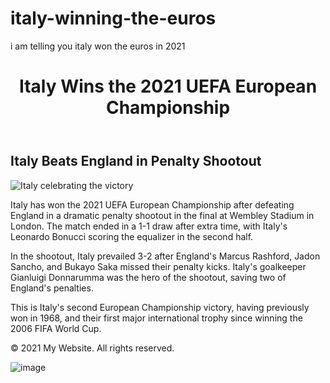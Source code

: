 # italy-winning-the-euros
i am telling you italy won the euros in 2021




  </head>
  <body>
    <header>
      <h1>Italy Wins the 2021 UEFA European Championship</h1>
    </header>
    <main>
      <h2>Italy Beats England in Penalty Shootout</h2>
      <img src="italy-celebration.jpg" alt="Italy celebrating the victory">
      <p>Italy has won the 2021 UEFA European Championship after defeating England in a dramatic penalty shootout in the final at Wembley Stadium in London. The match ended in a 1-1 draw after extra time, with Italy's Leonardo Bonucci scoring the equalizer in the second half.</p>
      <p>In the shootout, Italy prevailed 3-2 after England's Marcus Rashford, Jadon Sancho, and Bukayo Saka missed their penalty kicks. Italy's goalkeeper Gianluigi Donnarumma was the hero of the shootout, saving two of England's penalties.</p>
      <p>This is Italy's second European Championship victory, having previously won in 1968, and their first major international trophy since winning the 2006 FIFA World Cup.</p>
    </main>
    <footer>
      <p>&copy; 2021 My Website. All rights reserved.</p>
    </footer>
  </body>
</html>

![image](https://github.com/kerolls1233/italy-winning-the-euros/assets/134139643/eb70511f-fde5-4309-9eb0-6467e2c8051a)

